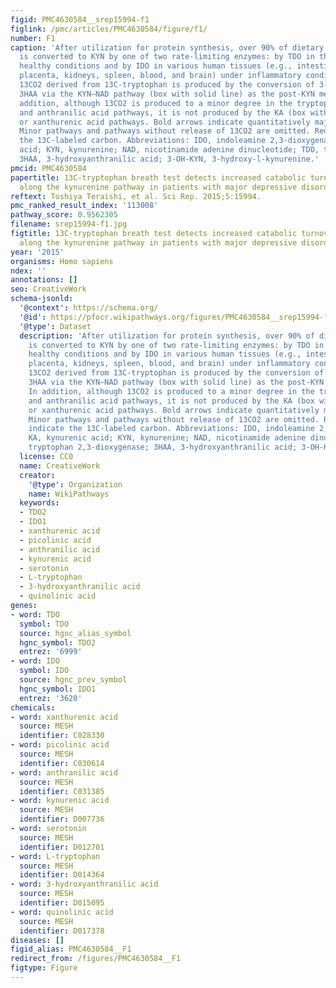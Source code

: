 ```yaml
---
figid: PMC4630584__srep15994-f1
figlink: /pmc/articles/PMC4630584/figure/f1/
number: F1
caption: 'After utilization for protein synthesis, over 90% of dietary tryptophan
  is converted to KYN by one of two rate-limiting enzymes: by TDO in the liver under
  healthy conditions and by IDO in various human tissues (e.g., intestines, lungs,
  placenta, kidneys, spleen, blood, and brain) under inflammatory conditions. The
  13CO2 derived from 13C-tryptophan is produced by the conversion of 3-OH-KYN into
  3HAA via the KYN–NAD pathway (box with solid line) as the post-KYN metabolism. In
  addition, although 13CO2 is produced to a minor degree in the tryptophan–serotonin
  and anthranilic acid pathways, it is not produced by the KA (box with dotted line)
  or xanthurenic acid pathways. Bold arrows indicate quantitatively major pathways.
  Minor pathways and pathways without release of 13CO2 are omitted. Red circles indicate
  the 13C-labeled carbon. Abbreviations: IDO, indoleamine 2,3-dioxygenase; KA, kynurenic
  acid; KYN, kynurenine; NAD, nicotinamide adenine dinucleotide; TDO, tryptophan 2,3-dioxygenase;
  3HAA, 3-hydroxyanthranilic acid; 3-OH-KYN, 3-hydroxy-l-kynurenine.'
pmcid: PMC4630584
papertitle: 13C-tryptophan breath test detects increased catabolic turnover of tryptophan
  along the kynurenine pathway in patients with major depressive disorder.
reftext: Toshiya Teraishi, et al. Sci Rep. 2015;5:15994.
pmc_ranked_result_index: '113008'
pathway_score: 0.9562305
filename: srep15994-f1.jpg
figtitle: 13C-tryptophan breath test detects increased catabolic turnover of tryptophan
  along the kynurenine pathway in patients with major depressive disorder
year: '2015'
organisms: Homo sapiens
ndex: ''
annotations: []
seo: CreativeWork
schema-jsonld:
  '@context': https://schema.org/
  '@id': https://pfocr.wikipathways.org/figures/PMC4630584__srep15994-f1.html
  '@type': Dataset
  description: 'After utilization for protein synthesis, over 90% of dietary tryptophan
    is converted to KYN by one of two rate-limiting enzymes: by TDO in the liver under
    healthy conditions and by IDO in various human tissues (e.g., intestines, lungs,
    placenta, kidneys, spleen, blood, and brain) under inflammatory conditions. The
    13CO2 derived from 13C-tryptophan is produced by the conversion of 3-OH-KYN into
    3HAA via the KYN–NAD pathway (box with solid line) as the post-KYN metabolism.
    In addition, although 13CO2 is produced to a minor degree in the tryptophan–serotonin
    and anthranilic acid pathways, it is not produced by the KA (box with dotted line)
    or xanthurenic acid pathways. Bold arrows indicate quantitatively major pathways.
    Minor pathways and pathways without release of 13CO2 are omitted. Red circles
    indicate the 13C-labeled carbon. Abbreviations: IDO, indoleamine 2,3-dioxygenase;
    KA, kynurenic acid; KYN, kynurenine; NAD, nicotinamide adenine dinucleotide; TDO,
    tryptophan 2,3-dioxygenase; 3HAA, 3-hydroxyanthranilic acid; 3-OH-KYN, 3-hydroxy-l-kynurenine.'
  license: CC0
  name: CreativeWork
  creator:
    '@type': Organization
    name: WikiPathways
  keywords:
  - TDO2
  - IDO1
  - xanthurenic acid
  - picolinic acid
  - anthranilic acid
  - kynurenic acid
  - serotonin
  - L-tryptophan
  - 3-hydroxyanthranilic acid
  - quinolinic acid
genes:
- word: TDO
  symbol: TDO
  source: hgnc_alias_symbol
  hgnc_symbol: TDO2
  entrez: '6999'
- word: IDO
  symbol: IDO
  source: hgnc_prev_symbol
  hgnc_symbol: IDO1
  entrez: '3620'
chemicals:
- word: xanthurenic acid
  source: MESH
  identifier: C028330
- word: picolinic acid
  source: MESH
  identifier: C030614
- word: anthranilic acid
  source: MESH
  identifier: C031385
- word: kynurenic acid
  source: MESH
  identifier: D007736
- word: serotonin
  source: MESH
  identifier: D012701
- word: L-tryptophan
  source: MESH
  identifier: D014364
- word: 3-hydroxyanthranilic acid
  source: MESH
  identifier: D015095
- word: quinolinic acid
  source: MESH
  identifier: D017378
diseases: []
figid_alias: PMC4630584__F1
redirect_from: /figures/PMC4630584__F1
figtype: Figure
---
```

